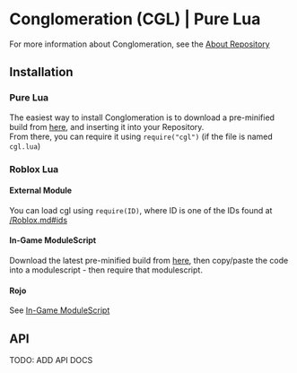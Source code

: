 # Conglomeration (CGL) | Pure Lua

For more information about Conglomeration, see the [About Repository](https://github.com/Conglomeration/About)

## Installation

### Pure Lua

The easiest way to install Conglomeration is to download a pre-minified build from [here](https://github.com/Conglomeration/Lua/releases/latest/download/cgl.min.lua), and inserting it into your Repository.<br/>
From there, you can require it using `require("cgl")` (if the file is named `cgl.lua`)

### Roblox Lua

#### External Module

You can load cgl using `require(ID)`, where ID is one of the IDs found at [/Roblox.md#ids](/Roblox.md#ids)

#### In-Game ModuleScript

Download the latest pre-minified build from [here](https://github.com/Conglomeration/Lua/releases/latest/download/cgl.min.lua), then copy/paste the code into a modulescript - then require that modulescript.

#### Rojo

See [In-Game ModuleScript](#in-game-modulescript)

## API

TODO: ADD API DOCS
